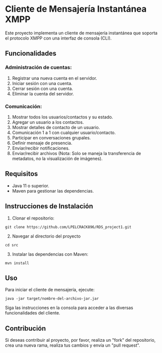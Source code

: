 # Cliente de Mensajería Instantánea XMPP
Este proyecto implementa un cliente de mensajería instantánea que soporta el protocolo XMPP con una interfaz de consola (CLI).

## Funcionalidades
### Administración de cuentas:

1. Registrar una nueva cuenta en el servidor.
2. Iniciar sesión con una cuenta.
3. Cerrar sesión con una cuenta.
4. Eliminar la cuenta del servidor.

### Comunicación:

1. Mostrar todos los usuarios/contactos y su estado.
2. Agregar un usuario a los contactos.
3. Mostrar detalles de contacto de un usuario.
4. Comunicación 1 a 1 con cualquier usuario/contacto.
5. Participar en conversaciones grupales.
6. Definir mensaje de presencia.
7. Enviar/recibir notificaciones.
8. Enviar/recibir archivos (Nota: Solo se maneja la transferencia de metadatos, no la visualización de imágenes).
## Requisitos
- Java 11 o superior.
- Maven para gestionar las dependencias.
## Instrucciones de Instalación
1. Clonar el repositorio:
```
git clone https://github.com/LPELCRACK896/RDS_project1.git
```
2. Navegar al directorio del proyecto
```
cd src
```
3. Instalar las dependencias con Maven:
```
mvn install
```
## Uso
Para iniciar el cliente de mensajería, ejecute:

```
java -jar target/nombre-del-archivo-jar.jar
```
Siga las instrucciones en la consola para acceder a las diversas funcionalidades del cliente.

## Contribución
Si deseas contribuir al proyecto, por favor, realiza un "fork" del repositorio, crea una nueva rama, realiza tus cambios y envía un "pull request".

